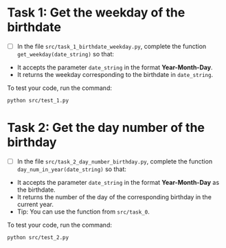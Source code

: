 # Task 1: Get the weekday of the birthdate

- [ ] In the file `src/task_1_birthdate_weekday.py`, complete the function `get_weekday(date_string)` so that:
* It accepts the parameter `date_string` in the format **Year-Month-Day**.
* It returns the weekday corresponding to the birthdate in `date_string`.

To test your code, run the command:
```
python src/test_1.py
```


# Task 2: Get the day number of the birthday

- [ ] In the file `src/task_2_day_number_birthday.py`, complete the function `day_num_in_year(date_string)` so that:
* It accepts the parameter `date_string` in the format **Year-Month-Day** as the birthdate.
* It returns the number of the day of the corresponding birthday in the current year.
* Tip: You can use the function from `src/task_0`.

To test your code, run the command:
```
python src/test_2.py
```

